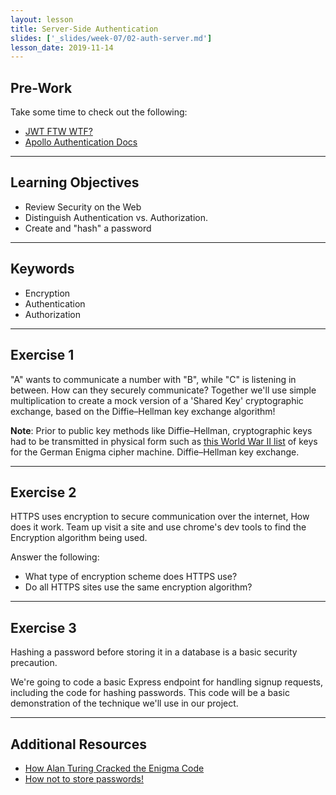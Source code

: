 ```yaml
---
layout: lesson
title: Server-Side Authentication
slides: ['_slides/week-07/02-auth-server.md']
lesson_date: 2019-11-14
---
```


## Pre-Work

Take some time to check out the following:

- [JWT FTW WTF?](https://www.youtube.com/watch?v=4wOfjF1_j_0)
- [Apollo Authentication Docs](https://www.apollographql.com/docs/react/recipes/authentication.html)

---

## Learning Objectives

- Review Security on the Web
- Distinguish Authentication vs. Authorization.
- Create and "hash" a password

---

## Keywords

- Encryption
- Authentication
- Authorization

---

## Exercise 1

"A" wants to communicate a number with "B", while "C" is listening in between. How can they securely communicate?
Together we'll use simple multiplication to create a mock version of a 'Shared Key' cryptographic exchange, based on the Diffie–Hellman key exchange algorithm!

**Note**: Prior to public key methods like Diffie–Hellman, cryptographic keys had to be transmitted in physical form such as [this World War II list](https://en.wikipedia.org/wiki/Diffie%E2%80%93Hellman_key_exchange#/media/File:Enigma_keylist_3_rotor.jpg) of keys for the German Enigma cipher machine.
Diffie–Hellman key exchange.

---

## Exercise 2

HTTPS uses encryption to secure communication over the internet, How does it work.
Team up visit a site and use chrome's dev tools to find the Encryption algorithm being used.

Answer the following:

- What type of encryption scheme does HTTPS use?
- Do all HTTPS sites use the same encryption algorithm?

---

## Exercise 3

Hashing a password before storing it in a database is a basic security
precaution.

We're going to code a basic Express endpoint for handling signup requests, including the code for hashing
passwords. This code will be a basic demonstration of the technique we'll use in our project.

---

## Additional Resources

- [How Alan Turing Cracked the Enigma Code](https://www.iwm.org.uk/history/how-alan-turing-cracked-the-enigma-code)
- [How not to store passwords!](https://www.youtube.com/watch?v=8ZtInClXe1Q)
